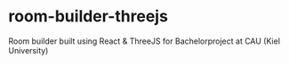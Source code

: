 # room-builder-threejs
Room builder built using React &amp; ThreeJS for Bachelorproject at CAU (Kiel University)
